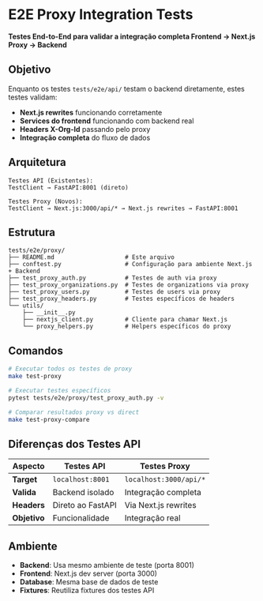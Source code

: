# E2E Proxy Integration Tests

**Testes End-to-End para validar a integração completa Frontend → Next.js Proxy → Backend**

## Objetivo

Enquanto os testes `tests/e2e/api/` testam o backend diretamente, estes testes validam:

- **Next.js rewrites** funcionando corretamente
- **Services do frontend** funcionando com backend real
- **Headers X-Org-Id** passando pelo proxy
- **Integração completa** do fluxo de dados

## Arquitetura

```
Testes API (Existentes):
TestClient → FastAPI:8001 (direto)

Testes Proxy (Novos):
TestClient → Next.js:3000/api/* → Next.js rewrites → FastAPI:8001
```

## Estrutura

```
tests/e2e/proxy/
├── README.md                    # Este arquivo
├── conftest.py                  # Configuração para ambiente Next.js + Backend
├── test_proxy_auth.py           # Testes de auth via proxy
├── test_proxy_organizations.py  # Testes de organizations via proxy
├── test_proxy_users.py          # Testes de users via proxy
├── test_proxy_headers.py        # Testes específicos de headers
└── utils/
    ├── __init__.py
    ├── nextjs_client.py         # Cliente para chamar Next.js
    └── proxy_helpers.py         # Helpers específicos do proxy
```

## Comandos

```bash
# Executar todos os testes de proxy
make test-proxy

# Executar testes específicos
pytest tests/e2e/proxy/test_proxy_auth.py -v

# Comparar resultados proxy vs direct
make test-proxy-compare
```

## Diferenças dos Testes API

| Aspecto      | Testes API        | Testes Proxy           |
| ------------ | ----------------- | ---------------------- |
| **Target**   | `localhost:8001`  | `localhost:3000/api/*` |
| **Valida**   | Backend isolado   | Integração completa    |
| **Headers**  | Direto ao FastAPI | Via Next.js rewrites   |
| **Objetivo** | Funcionalidade    | Integração real        |

## Ambiente

- **Backend**: Usa mesmo ambiente de teste (porta 8001)
- **Frontend**: Next.js dev server (porta 3000)
- **Database**: Mesma base de dados de teste
- **Fixtures**: Reutiliza fixtures dos testes API
